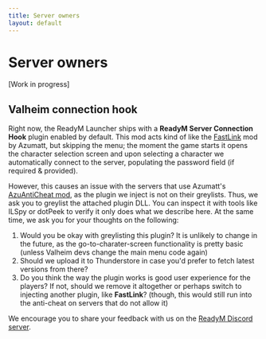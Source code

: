 ```yaml
---
title: Server owners
layout: default
---
```


# Server owners

[Work in progress]

## Valheim connection hook

Right now, the ReadyM Launcher ships with a **ReadyM Server Connection Hook** plugin enabled by default. This mod acts kind of like the [FastLink](https://thunderstore.io/c/valheim/p/Azumatt/FastLink/) mod by Azumatt, but skipping the menu; the moment the game starts it opens the character selection screen and upon selecting a character we automatically connect to the server, populating the password field (if required & provided).

However, this causes an issue with the servers that use Azumatt's [AzuAntiCheat mod](https://thunderstore.io/c/valheim/p/Azumatt/AzuAntiCheat/), as the plugin we inject is not on their greylists. Thus, we ask you to greylist the attached plugin DLL. You can inspect it with tools like ILSpy or dotPeek to verify it only does what we describe here. At the same time, we ask you for your thoughts on the following:

1. Would you be okay with greylisting this plugin? It is unlikely to change in the future, as the go-to-charater-screen functionality is pretty basic (unless Valheim devs change the main menu code again)
2. Should we upload it to Thunderstore in case you'd prefer to fetch latest versions from there?
3. Do you think the way the plugin works is good user experience for the players? If not, should we remove it altogether or perhaps switch to injecting another plugin, like **FastLink**? (though, this would still run into the anti-cheat on servers that do not allow it)

We encourage you to share your feedback with us on the [ReadyM Discord server](https://discord.gg/TTnrctVCtb).